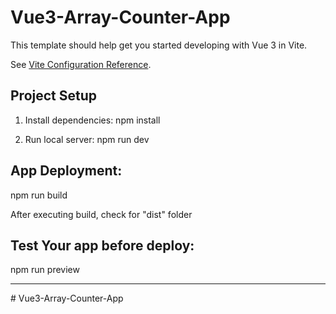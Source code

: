 # Vue3-Array-Counter-App

This template should help get you started developing with Vue 3 in Vite.

See [Vite Configuration Reference](https://vitejs.dev/config/).

## Project Setup

1. Install dependencies:
npm install


2. Run local server:
npm run dev


## App Deployment:
npm run build

After executing build, check for "dist" folder


## Test Your app before deploy:
npm run preview

-------------------------------------


#   V u e 3 - A r r a y - C o u n t e r - A p p 
 
 
